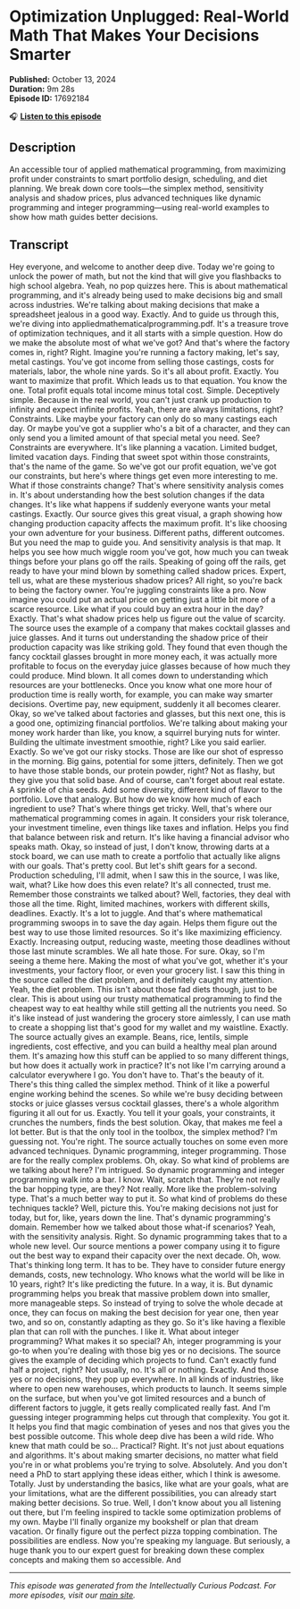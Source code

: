 # Optimization Unplugged: Real-World Math That Makes Your Decisions Smarter

**Published:** October 13, 2024  
**Duration:** 9m 28s  
**Episode ID:** 17692184

🎧 **[Listen to this episode](https://intellectuallycurious.buzzsprout.com/2529712/episodes/17692184-optimization-unplugged-real-world-math-that-makes-your-decisions-smarter)**

## Description

An accessible tour of applied mathematical programming, from maximizing profit under constraints to smart portfolio design, scheduling, and diet planning. We break down core tools—the simplex method, sensitivity analysis and shadow prices, plus advanced techniques like dynamic programming and integer programming—using real-world examples to show how math guides better decisions.

## Transcript

Hey everyone, and welcome to another deep dive. Today we're going to unlock the power of math, but not the kind that will give you flashbacks to high school algebra. Yeah, no pop quizzes here. This is about mathematical programming, and it's already being used to make decisions big and small across industries. We're talking about making decisions that make a spreadsheet jealous in a good way. Exactly. And to guide us through this, we're diving into appliedmathematicalprogramming.pdf. It's a treasure trove of optimization techniques, and it all starts with a simple question. How do we make the absolute most of what we've got? And that's where the factory comes in, right? Right. Imagine you're running a factory making, let's say, metal castings. You've got income from selling those castings, costs for materials, labor, the whole nine yards. So it's all about profit. Exactly. You want to maximize that profit. Which leads us to that equation. You know the one. Total profit equals total income minus total cost. Simple. Deceptively simple. Because in the real world, you can't just crank up production to infinity and expect infinite profits. Yeah, there are always limitations, right? Constraints. Like maybe your factory can only do so many castings each day. Or maybe you've got a supplier who's a bit of a character, and they can only send you a limited amount of that special metal you need. See? Constraints are everywhere. It's like planning a vacation. Limited budget, limited vacation days. Finding that sweet spot within those constraints, that's the name of the game. So we've got our profit equation, we've got our constraints, but here's where things get even more interesting to me. What if those constraints change? That's where sensitivity analysis comes in. It's about understanding how the best solution changes if the data changes. It's like what happens if suddenly everyone wants your metal castings. Exactly. Our source gives this great visual, a graph showing how changing production capacity affects the maximum profit. It's like choosing your own adventure for your business. Different paths, different outcomes. But you need the map to guide you. And sensitivity analysis is that map. It helps you see how much wiggle room you've got, how much you can tweak things before your plans go off the rails. Speaking of going off the rails, get ready to have your mind blown by something called shadow prices. Expert, tell us, what are these mysterious shadow prices? All right, so you're back to being the factory owner. You're juggling constraints like a pro. Now imagine you could put an actual price on getting just a little bit more of a scarce resource. Like what if you could buy an extra hour in the day? Exactly. That's what shadow prices help us figure out the value of scarcity. The source uses the example of a company that makes cocktail glasses and juice glasses. And it turns out understanding the shadow price of their production capacity was like striking gold. They found that even though the fancy cocktail glasses brought in more money each, it was actually more profitable to focus on the everyday juice glasses because of how much they could produce. Mind blown. It all comes down to understanding which resources are your bottlenecks. Once you know what one more hour of production time is really worth, for example, you can make way smarter decisions. Overtime pay, new equipment, suddenly it all becomes clearer. Okay, so we've talked about factories and glasses, but this next one, this is a good one, optimizing financial portfolios. We're talking about making your money work harder than like, you know, a squirrel burying nuts for winter. Building the ultimate investment smoothie, right? Like you said earlier. Exactly. So we've got our risky stocks. Those are like our shot of espresso in the morning. Big gains, potential for some jitters, definitely. Then we got to have those stable bonds, our protein powder, right? Not as flashy, but they give you that solid base. And of course, can't forget about real estate. A sprinkle of chia seeds. Add some diversity, different kind of flavor to the portfolio. Love that analogy. But how do we know how much of each ingredient to use? That's where things get tricky. Well, that's where our mathematical programming comes in again. It considers your risk tolerance, your investment timeline, even things like taxes and inflation. Helps you find that balance between risk and return. It's like having a financial advisor who speaks math. Okay, so instead of just, I don't know, throwing darts at a stock board, we can use math to create a portfolio that actually like aligns with our goals. That's pretty cool. But let's shift gears for a second. Production scheduling, I'll admit, when I saw this in the source, I was like, wait, what? Like how does this even relate? It's all connected, trust me. Remember those constraints we talked about? Well, factories, they deal with those all the time. Right, limited machines, workers with different skills, deadlines. Exactly. It's a lot to juggle. And that's where mathematical programming swoops in to save the day again. Helps them figure out the best way to use those limited resources. So it's like maximizing efficiency. Exactly. Increasing output, reducing waste, meeting those deadlines without those last minute scrambles. We all hate those. For sure. Okay, so I'm seeing a theme here. Making the most of what you've got, whether it's your investments, your factory floor, or even your grocery list. I saw this thing in the source called the diet problem, and it definitely caught my attention. Yeah, the diet problem. This isn't about those fad diets though, just to be clear. This is about using our trusty mathematical programming to find the cheapest way to eat healthy while still getting all the nutrients you need. So it's like instead of just wandering the grocery store aimlessly, I can use math to create a shopping list that's good for my wallet and my waistline. Exactly. The source actually gives an example. Beans, rice, lentils, simple ingredients, cost effective, and you can build a healthy meal plan around them. It's amazing how this stuff can be applied to so many different things, but how does it actually work in practice? It's not like I'm carrying around a calculator everywhere I go. You don't have to. That's the beauty of it. There's this thing called the simplex method. Think of it like a powerful engine working behind the scenes. So while we're busy deciding between stocks or juice glasses versus cocktail glasses, there's a whole algorithm figuring it all out for us. Exactly. You tell it your goals, your constraints, it crunches the numbers, finds the best solution. Okay, that makes me feel a lot better. But is that the only tool in the toolbox, the simplex method? I'm guessing not. You're right. The source actually touches on some even more advanced techniques. Dynamic programming, integer programming. Those are for the really complex problems. Oh, okay. So what kind of problems are we talking about here? I'm intrigued. So dynamic programming and integer programming walk into a bar. I know. Wait, scratch that. They're not really the bar hopping type, are they? Not really. More like the problem-solving type. That's a much better way to put it. So what kind of problems do these techniques tackle? Well, picture this. You're making decisions not just for today, but for, like, years down the line. That's dynamic programming's domain. Remember how we talked about those what-if scenarios? Yeah, with the sensitivity analysis. Right. So dynamic programming takes that to a whole new level. Our source mentions a power company using it to figure out the best way to expand their capacity over the next decade. Oh, wow. That's thinking long term. It has to be. They have to consider future energy demands, costs, new technology. Who knows what the world will be like in 10 years, right? It's like predicting the future. In a way, it is. But dynamic programming helps you break that massive problem down into smaller, more manageable steps. So instead of trying to solve the whole decade at once, they can focus on making the best decision for year one, then year two, and so on, constantly adapting as they go. So it's like having a flexible plan that can roll with the punches. I like it. What about integer programming? What makes it so special? Ah, integer programming is your go-to when you're dealing with those big yes or no decisions. The source gives the example of deciding which projects to fund. Can't exactly fund half a project, right? Not usually, no. It's all or nothing. Exactly. And those yes or no decisions, they pop up everywhere. In all kinds of industries, like where to open new warehouses, which products to launch. It seems simple on the surface, but when you've got limited resources and a bunch of different factors to juggle, it gets really complicated really fast. And I'm guessing integer programming helps cut through that complexity. You got it. It helps you find that magic combination of yeses and nos that gives you the best possible outcome. This whole deep dive has been a wild ride. Who knew that math could be so... Practical? Right. It's not just about equations and algorithms. It's about making smarter decisions, no matter what field you're in or what problems you're trying to solve. Absolutely. And you don't need a PhD to start applying these ideas either, which I think is awesome. Totally. Just by understanding the basics, like what are your goals, what are your limitations, what are the different possibilities, you can already start making better decisions. So true. Well, I don't know about you all listening out there, but I'm feeling inspired to tackle some optimization problems of my own. Maybe I'll finally organize my bookshelf or plan that dream vacation. Or finally figure out the perfect pizza topping combination. The possibilities are endless. Now you're speaking my language. But seriously, a huge thank you to our expert guest for breaking down these complex concepts and making them so accessible. And

---
*This episode was generated from the Intellectually Curious Podcast. For more episodes, visit our [main site](https://intellectuallycurious.buzzsprout.com).*
